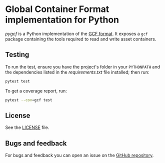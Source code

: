 # Global Container Format implementation for Python

*pygcf* is a Python implementation of the [GCF format](https://github.com/global-container-format/gcf-spec). It exposes a `gcf` package containing the tools required to read and write asset containers.

## Testing

To run the test, ensure you have the project's folder in your `PYTHONPATH` and the dependencies listed in the *requirements.txt* file installed; then run:

```bash
pytest test
```

To get a coverage report, run:

```bash
pytest --cov=gcf test
```

## License

See the [LICENSE](LICENSE) file.


## Bugs and feedback

For bugs and feedback you can open an issue on the [GitHub repository](https://github.com/moongoal/pygcf).
